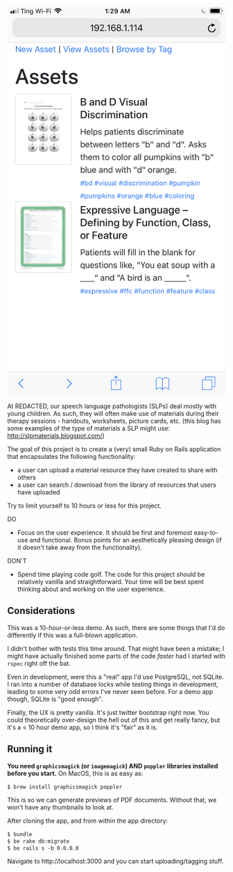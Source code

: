 ![screenshot](screenshot.png)

At REDACTED, our speech language pathologists (SLPs) deal mostly with young
children. As such, they will often make use of materials during their therapy
sessions - handouts, worksheets, picture cards, etc. (this blog has some
examples of the type of materials a SLP might use:
http://slpmaterials.blogspot.com/)

The goal of this project is to create a (very) small Ruby on Rails application
that encapsulates the following functionality:

+ a user can upload a material resource they have created to share with others
+ a user can search / download from the library of resources that users have
  uploaded

Try to limit yourself to 10 hours or less for this project.

DO

+ Focus on the user experience. It should be first and foremost easy-to-use and
  functional. Bonus points for an aesthetically pleasing design (if it doesn't
  take away from the functionality).

DON'T

+ Spend time playing code golf. The code for this project should be relatively
  vanilla and straightforward. Your time will be best spent thinking about and
  working on the user experience.

## Considerations

This was a 10-hour-or-less demo. As such, there are some things that I'd do
differently if this was a full-blown application.

I didn't bother with tests this time around. That might have been a mistake;
I might have actually finished some parts of the code _faster_ had I started
with `rspec` right off the bat.

Even in development, were this a "real" app I'd use PostgreSQL, not SQLite. I
ran into a number of database locks while testing things in development, leading
to some very odd errors I've never seen before. For a demo app though, SQLite is
"good enough".

Finally, the UX is pretty vanilla. It's just twitter bootstrap right now. You
could theoretically over-design the hell out of this and get really fancy, but
it's a < 10 hour demo app, so I think it's "fair" as it is.

## Running it

**You need `graphicsmagick` (or `imagemagick`) AND `poppler` libraries installed
before you start.** On MacOS, this is as easy as:

```
$ brew install graphicsmagick poppler
```

This is so we can generate previews of PDF documents. Without that, we won't
have any thumbnails to look at.

After cloning the app, and from within the app directory:

```
$ bundle
$ be rake db:migrate
$ be rails s -b 0.0.0.0
```

Navigate to http://localhost:3000 and you can start uploading/tagging stuff.

